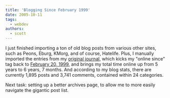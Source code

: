 ```yaml
---
title: 'Blogging Since February 1999'
date: 2005-10-11
tags:
  - webdev
authors:
  - scott
---
```


I just finished importing a ton of old blog posts from various other sites, such as Peons, Eburg, KMorg, and of course, Hatelife. Plus, I manually imported the entries from my [original journal](https://archives.spaceninja.com/blog/v1/), which kicks my "online since" tag back to [February 20, 1999](/blog/1999/strange-day/), and brings my total time online up from 5 years to 6 years, 7 months. And according to my blog stats, there are currently 1,895 posts and 3,741 comments, contained within 24 categories.

Next task: setting up a better archives page, to allow me to more easily navigate the gigantic post list.
